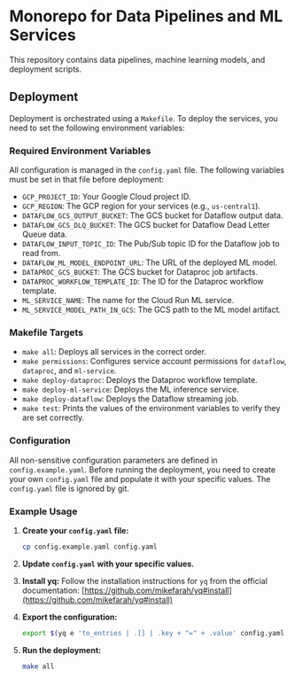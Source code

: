 # Monorepo for Data Pipelines and ML Services

This repository contains data pipelines, machine learning models, and deployment scripts.

## Deployment

Deployment is orchestrated using a `Makefile`. To deploy the services, you need to set the following environment variables:

### Required Environment Variables

All configuration is managed in the `config.yaml` file. The following variables must be set in that file before deployment:

*   `GCP_PROJECT_ID`: Your Google Cloud project ID.
*   `GCP_REGION`: The GCP region for your services (e.g., `us-central1`).
*   `DATAFLOW_GCS_OUTPUT_BUCKET`: The GCS bucket for Dataflow output data.
*   `DATAFLOW_GCS_DLQ_BUCKET`: The GCS bucket for Dataflow Dead Letter Queue data.
*   `DATAFLOW_INPUT_TOPIC_ID`: The Pub/Sub topic ID for the Dataflow job to read from.
*   `DATAFLOW_ML_MODEL_ENDPOINT_URL`: The URL of the deployed ML model.
*   `DATAPROC_GCS_BUCKET`: The GCS bucket for Dataproc job artifacts.
*   `DATAPROC_WORKFLOW_TEMPLATE_ID`: The ID for the Dataproc workflow template.
*   `ML_SERVICE_NAME`: The name for the Cloud Run ML service.
*   `ML_SERVICE_MODEL_PATH_IN_GCS`: The GCS path to the ML model artifact.

### Makefile Targets

*   `make all`: Deploys all services in the correct order.
*   `make permissions`: Configures service account permissions for `dataflow`, `dataproc`, and `ml-service`.
*   `make deploy-dataproc`: Deploys the Dataproc workflow template.
*   `make deploy-ml-service`: Deploys the ML inference service.
*   `make deploy-dataflow`: Deploys the Dataflow streaming job.
*   `make test`: Prints the values of the environment variables to verify they are set correctly.

### Configuration

All non-sensitive configuration parameters are defined in `config.example.yaml`. Before running the deployment, you need to create your own `config.yaml` file and populate it with your specific values. The `config.yaml` file is ignored by git.

### Example Usage

1.  **Create your `config.yaml` file:**
    ```bash
    cp config.example.yaml config.yaml
    ```

2.  **Update `config.yaml` with your specific values.**

3.  **Install yq:**
    Follow the installation instructions for `yq` from the official documentation: [https://github.com/mikefarah/yq#install](https://github.com/mikefarah/yq#install)

4.  **Export the configuration:**
    ```bash
    export $(yq e 'to_entries | .[] | .key + "=" + .value' config.yaml | xargs)
    ```

5.  **Run the deployment:**
    ```bash
    make all
    ```

